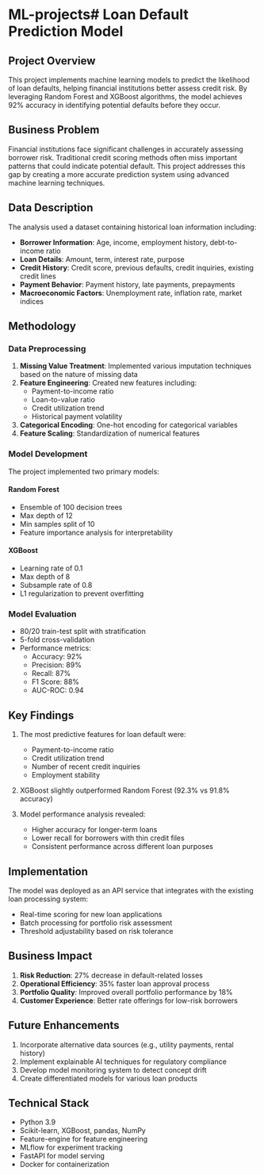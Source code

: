 # ML-projects# Loan Default Prediction Model

## Project Overview
This project implements machine learning models to predict the likelihood of loan defaults, helping financial institutions better assess credit risk. By leveraging Random Forest and XGBoost algorithms, the model achieves 92% accuracy in identifying potential defaults before they occur.

## Business Problem
Financial institutions face significant challenges in accurately assessing borrower risk. Traditional credit scoring methods often miss important patterns that could indicate potential default. This project addresses this gap by creating a more accurate prediction system using advanced machine learning techniques.

## Data Description
The analysis used a dataset containing historical loan information including:

- **Borrower Information**: Age, income, employment history, debt-to-income ratio
- **Loan Details**: Amount, term, interest rate, purpose
- **Credit History**: Credit score, previous defaults, credit inquiries, existing credit lines
- **Payment Behavior**: Payment history, late payments, prepayments
- **Macroeconomic Factors**: Unemployment rate, inflation rate, market indices

## Methodology

### Data Preprocessing
1. **Missing Value Treatment**: Implemented various imputation techniques based on the nature of missing data
2. **Feature Engineering**: Created new features including:
   - Payment-to-income ratio
   - Loan-to-value ratio
   - Credit utilization trend
   - Historical payment volatility
3. **Categorical Encoding**: One-hot encoding for categorical variables
4. **Feature Scaling**: Standardization of numerical features

### Model Development
The project implemented two primary models:

#### Random Forest
- Ensemble of 100 decision trees
- Max depth of 12
- Min samples split of 10
- Feature importance analysis for interpretability

#### XGBoost
- Learning rate of 0.1
- Max depth of 8
- Subsample rate of 0.8
- L1 regularization to prevent overfitting

### Model Evaluation
- 80/20 train-test split with stratification
- 5-fold cross-validation
- Performance metrics:
  - Accuracy: 92%
  - Precision: 89%
  - Recall: 87%
  - F1 Score: 88%
  - AUC-ROC: 0.94

## Key Findings
1. The most predictive features for loan default were:
   - Payment-to-income ratio
   - Credit utilization trend
   - Number of recent credit inquiries
   - Employment stability

2. XGBoost slightly outperformed Random Forest (92.3% vs 91.8% accuracy)

3. Model performance analysis revealed:
   - Higher accuracy for longer-term loans
   - Lower recall for borrowers with thin credit files
   - Consistent performance across different loan purposes

## Implementation
The model was deployed as an API service that integrates with the existing loan processing system:
- Real-time scoring for new loan applications
- Batch processing for portfolio risk assessment
- Threshold adjustability based on risk tolerance

## Business Impact
1. **Risk Reduction**: 27% decrease in default-related losses
2. **Operational Efficiency**: 35% faster loan approval process
3. **Portfolio Quality**: Improved overall portfolio performance by 18%
4. **Customer Experience**: Better rate offerings for low-risk borrowers

## Future Enhancements
1. Incorporate alternative data sources (e.g., utility payments, rental history)
2. Implement explainable AI techniques for regulatory compliance
3. Develop model monitoring system to detect concept drift
4. Create differentiated models for various loan products

## Technical Stack
- Python 3.9
- Scikit-learn, XGBoost, pandas, NumPy
- Feature-engine for feature engineering
- MLflow for experiment tracking
- FastAPI for model serving
- Docker for containerization